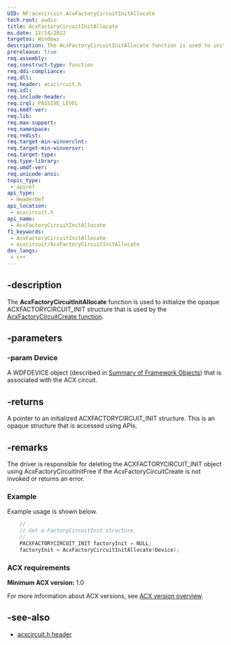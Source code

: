 ```yaml
---
UID: NF:acxcircuit.AcxFactoryCircuitInitAllocate
tech.root: audio
title: AcxFactoryCircuitInitAllocate
ms.date: 12/14/2022
targetos: Windows
description: The AcxFactoryCircuitInitAllocate function is used to initialize the opaque ACXFACTORYCIRCUIT_INIT structure that is used by the AcxFactoryCircuitCreate function.
prerelease: true
req.assembly: 
req.construct-type: function
req.ddi-compliance: 
req.dll: 
req.header: acxcircuit.h
req.idl: 
req.include-header: 
req.irql: PASSIVE_LEVEL
req.kmdf-ver: 
req.lib: 
req.max-support: 
req.namespace: 
req.redist: 
req.target-min-winverclnt: 
req.target-min-winversvr: 
req.target-type: 
req.type-library: 
req.umdf-ver: 
req.unicode-ansi: 
topic_type:
 - apiref
api_type:
 - HeaderDef
api_location:
 - acxcircuit.h
api_name:
 - AcxFactoryCircuitInitAllocate
f1_keywords:
 - AcxFactoryCircuitInitAllocate
 - acxcircuit/AcxFactoryCircuitInitAllocate
dev_langs:
 - c++
---
```


## -description

The **AcxFactoryCircuitInitAllocate** function is used to initialize the opaque ACXFACTORYCIRCUIT_INIT structure that is used by the [AcxFactoryCircuitCreate function](nf-acxcircuit-acxfactorycircuitcreate.md).

## -parameters

### -param Device

A WDFDEVICE object (described in  [Summary of Framework Objects](/windows-hardware/drivers/wdf/summary-of-framework-objects)) that is associated with the ACX circuit.

## -returns

A pointer to an initialized ACXFACTORYCIRCUIT_INIT structure. This is an opaque structure that is accessed using APIs.

## -remarks

The driver is responsible for deleting the ACXFACTORYCIRCUIT_INIT object using AcxFactoryCircuitInitFree if the AcxFactoryCircuitCreate is not invoked or returns an error.

### Example

Example usage is shown below.

```cpp
    //
    // Get a FactoryCircuitInit structure.
    //
    PACXFACTORYCIRCUIT_INIT factoryInit = NULL;
    factoryInit = AcxFactoryCircuitInitAllocate(Device);

```

### ACX requirements

**Minimum ACX version:** 1.0

For more information about ACX versions, see [ACX version overview](/windows-hardware/drivers/audio/acx-version-overview).

## -see-also

- [acxcircuit.h header](index.md)
